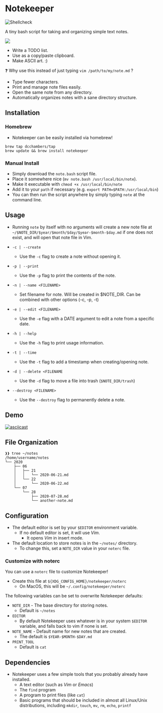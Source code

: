 # Notekeeper

![Shellcheck](https://github.com/dcchambers/note-keeper/actions/workflows/shellcheck.yml/badge.svg)

A tiny bash script for taking and organizing simple text notes.

![](notekeeper-demo.gif)

- Write a TODO list.
- Use as a copy/paste clipboard.
- Make ASCII art. :)

:question: Why use this instead of just typing `vim /path/to/my/note.md` ?

- Type fewer characters.
- Print and manage note files easily.
- Open the same note from any directory.
- Automatically organizes notes with a sane directory structure.

## Installation

### Homebrew
- Notekeeper can be easily installed via homebrew!
```
brew tap dcchambers/tap
brew update && brew install notekeeper
```
### Manual Install

- Simply download the `note.bash` script file.
- Place it somewhere nice (`mv note.bash /usr/local/bin/note`).
- Make it executable with `chmod +x /usr/local/bin/note`
- Add it to your `path` if necessary (e.g. `export PATH=$PATH:/usr/local/bin`)
- You can then run the script anywhere by simply typing `note` at the command line.

## Usage

- Running `note` by itself with no arguments will create a new note file
at `~/$NOTE_DIR/$year/$month/$day/$year-$month-$day.md` if one does not exist,
and will open that note file in Vim.

- `-c | --create`
  - Use the `-c` flag to create a note without opening it.
- `-p | --print`
  - Use the `-p` flag to print the contents of the note.
- `-n | --name <FILENAME>`
  - Set filename for note. Will be created in $NOTE_DIR.
    Can be combined with other options (-c, -p, -t)
- `-e | --edit <FILENAME>`
  - Use the `-e` flag with a DATE argument to edit a note from a specific date.
- `-h | --help`
  - Use the `-h` flag to print usage information.
- `-t | --time`
  - Use the `-t` flag to add a timestamp when creating/opening note.
- `-d | --delete <FILENAME`
  - Use the `-d` flag to move a file into trash (`$NOTE_DIR/trash`)
- `--destroy <FILENAME>`
  - Use the `--destroy` flag to permanently delete a note.

## Demo

[![asciicast](https://asciinema.org/a/404264.png)](https://asciinema.org/a/404264)

## File Organization

```shell
❱❱ tree ~/notes
/home/username/notes
└── 2020
    ├── 06
    │   ├── 21
    │   │   └── 2020-06-21.md
    │   └── 22
    │       └── 2020-06-22.md
    └── 07
        └── 28
            ├── 2020-07-28.md
            └── another-note.md
```

## Configuration

- The default editor is set by your `$EDITOR` environment variable.
  - If no default editor is set, it will use *Vim*.
    - It opens *Vim* in insert mode.
- The default location to store notes is in the `~/notes/` directory.
  - To change this, set a `NOTE_DIR` value in your `noterc` file.

### Customize with noterc

You can use a `noterc` file to customize Notekeeper!

- Create this file at `${XDG_CONFIG_HOME}/notekeeper/noterc`
  - On MacOS, this will be `~/.config/notekeeper/noterc`

The following variables can be set to overwrite Notekeeper defaults:

- `NOTE_DIR` - The base directory for storing notes.
  - Default is `~/notes`
- `EDITOR`
  - By default Notekeeper uses whatever is in your system `$EDITOR` variable,
    and falls back to vim if none is set.
- `NOTE_NAME` - Default name for new notes that are created.
  - The default is `$YEAR-$MONTH-$DAY.md`
- `PRINT_TOOL`
  - Default is `cat`

## Dependencies

- Notekeeper uses a few simple tools that you probably already have installed.
  - A text editor (such as *Vim* or *Emacs*)
  - The `find` program
  - A program to print files (like `cat`)
  - Basic programs that should be included in almost all Linux/Unix
    distributions, including `mkdir`, `touch`, `mv`, `rm`, `echo`, `printf`
